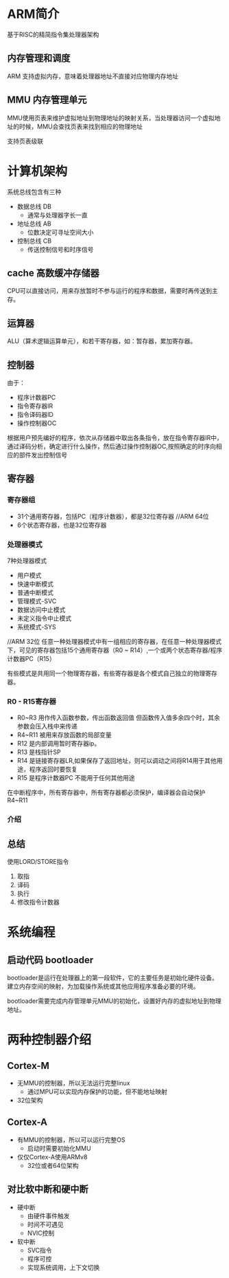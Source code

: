 # ARM简介

基于RISC的精简指令集处理器架构


## 内存管理和调度

ARM 支持虚拟内存，意味着处理器地址不直接对应物理内存地址    

## MMU 内存管理单元

MMU使用页表来维护虚拟地址到物理地址的映射关系，当处理器访问一个虚拟地址的时候，MMU会查找页表来找到相应的物理地址

支持页表级联        
# 计算机架构

系统总线包含有三种  
- 数据总线 DB
  - 通常与处理器字长一直
- 地址总线 AB
  - 位数决定可寻址空间大小
- 控制总线 CB
  - 传送控制信号和时序信号



## cache 高数缓冲存储器
CPU可以直接访问，用来存放暂时不参与运行的程序和数据，需要时再传送到主存。   

## 运算器

ALU（算术逻辑运算单元），和若干寄存器，如：暂存器，累加寄存器。   

## 控制器
由于：  
- 程序计数器PC  
- 指令寄存器IR
- 指令译码器ID
- 操作控制器OC


根据用户预先编好的程序，依次从存储器中取出各条指令，放在指令寄存器IR中，通过译码分析，确定进行什么操作，然后通过操作控制器OC,按照确定的时序向相应的部件发出控制信号
 


## 寄存器

### 寄存器组
- 31个通用寄存器，包括PC（程序计数器），都是32位寄存器   //ARM 64位
- 6个状态寄存器，也是32位寄存器

### 处理器模式
7种处理器模式   
- 用户模式
- 快速中断模式
- 普通中断模式
- 管理模式-SVC
- 数据访问中止模式
- 未定义指令中止模式
- 系统模式-SYS


//ARM 32位
任意一种处理器模式中有一组相应的寄存器，在任意一种处理器模式下，可见的寄存器包括15个通用寄存器（R0 ~ R14）,一个或两个状态寄存器/程序计数器PC（R15）  

有些模式是共用同一个物理寄存器，有些寄存器是各个模式自己独立的物理寄存器。    


### R0 - R15寄存器
- R0~R3 用作传入函数参数，传出函数返回值   但函数传入值多余四个时，其余参数会压入栈中来传递
- R4~R11 被用来存放函数的局部变量
- R12 是内部调用暂时寄存器ip。
- R13 是栈指针SP
- R14 是链接寄存器LR,如果保存了返回地址，则可以调动之间将R14用于其他用途，程序返回时要恢复
- R15 是程序计数器PC 不能用于任何其他用途

在中断程序中，所有寄存器中，所有寄存器都必须保护，编译器会自动保护R4~R11    



### 介绍
## 总结

使用LORD/STORE指令    



1. 取指
2. 译码
3. 执行
4. 修改指令计数器




# 系统编程

## 启动代码 bootloader

bootloader是运行在处理器上的第一段软件，它的主要任务是初始化硬件设备。建立内存空间的映射，为加载操作系统或其他应用程序准备必要的环境。

bootloader需要完成内存管理单元MMU的初始化，设置好内存的虚拟地址到物理地址。     


# 两种控制器介绍


## Cortex-M
- 无MMU的控制器，所以无法运行完整linux
  - 通过MPU可以实现内存保护的功能，但不能地址映射 
- 32位架构
  

## Cortex-A

- 有MMU的控制器，所以可以运行完整OS   
  - 启动时需要初始化MMU
- 仅仅Cortex-A使用ARMv8
  - 32位或者64位架构



## 对比软中断和硬中断

- 硬中断
  - 由硬件事件触发
  - 时间不可遇见
  - NVIC控制
- 软中断
  - SVC指令
  - 程序可控
  - 实现系统调用，上下文切换